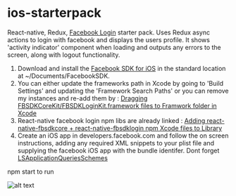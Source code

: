 # ios-starterpack
React-native, Redux, [Facebook Login](https://github.com/facebook/react-native-fbsdk) starter pack. Uses Redux async actions to login with facebook and displays the users profile. It shows 'activity indicator' component when loading and outputs any errors to the screen, along with logout functionality.

1. Download and install the [Facebook SDK for iOS](https://developers.facebook.com/docs/ios) in the standard location at ~/Documents/FacebookSDK.
2. You can either update the frameworks path in Xcode by going to 'Build Settings' and updating the 'Framework Search Paths' or you can remove my instances and re-add them by :  [Dragging FBSDKCoreKit/FBSDKLoginKit.framework files to Framwork folder in Xcode](https://developers.facebook.com/docs/ios/getting-started)
4. React-native facebook login npm libs are already linked : [Adding react-native-fbsdkcore + react-native-fbsdklogin npm Xcode files to Library](http://facebook.github.io/react-native/docs/linking-libraries-ios.html)
6. Create an iOS app in developers.facebook.com and follow the on screen instructions, adding any required XML snippets to your plist file and supplying the facebook iOS app with the bundle identifer. Dont forget [LSApplicationQueriesSchemes](https://developers.facebook.com/docs/ios/ios9)

npm start to run

![alt text](http://i.imgur.com/VDNjicp.gif, 'screenshot')
